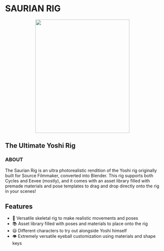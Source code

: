 <h1>
  SAURIAN RIG
</h1>
<div align="center">
  <img src="https://media.discordapp.net/attachments/714378425321652316/1262606175250288724/SaurianRigIconTransparent.png?ex=66973522&is=6695e3a2&hm=52172fb733cddbdc4a85f4959e0194b33c97ad7dbd9ef340e42527bca3f24a72&=&format=webp&quality=lossless" width="307" height="371"/>
</div>
<h2>
  The Ultimate Yoshi Rig
</h2>

### ABOUT

The Saurian Rig is an ultra photorealistic rendition of the Yoshi rig originally built for Source Filmmaker, converted into Blender. This rig supports both Cycles and Eevee (mostly), and it comes with an asset library filled with premade materials and pose templates to drag and drop directly onto the rig in your scenes!

## Features
- 🦴 Versatile skeletal rig to make realistic movements and poses
- 📚 Asset library filled with poses and materials to place onto the rig
- 😃 Different characters to try out alongside Yoshi himself
- 👁️ Extremely versatile eyeball customization using materials and shape keys
